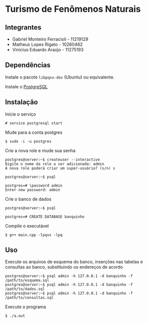 # Turismo de Fenômenos Naturais

## Integrantes


- Gabriel Monteiro Ferracioli - 11219129
- Matheus Lopes Rigato - 10260462
- Vinícius Eduardo Araújo - 11275193

## Dependências

Instale o pacote `libpqxx-dev` (Ubuntu) ou equivalente.

Instale o [PostgreSQL](https://www.postgresql.org/)

<!-- CREATE USER admin WITH PASSWORD 'admin'; -->

<!-- TODO: descreve isso aqui -->

## Instalação

<!-- TODO: subir o serviço do postgresql-->

Inicie o serviço

```shell
# service postgresql start
```

Mude para a conta postgres

```shell
$ sudo -i -u postgres
```

Crie a nova role e mude sua senha

```shell
postgres@server:~$ createuser --interactive
Digite o nome da role a ser adicionada: admin
A nova role poderá criar um super-usuário? (s/n) s

postgres@server:~$ psql

postgres=# \password admin
Enter new password: admin
```

Crie o banco de dados

```shell
postgres@server:~$ psql

postgres=# CREATE DATABASE banquinho
```

Compile o executável

```shell
$ g++ main.cpp -lpqxx -lpq
```

## Uso

Execute os arquivos de esquema do banco, inserções nas tabelas e consultas ao banco, substituindo os endereços de acordo

```shell
postgres@server:~$ psql admin -h 127.0.0.1 -d banquinho -f /path/to/esquema.sql
postgres@server:~$ psql admin -h 127.0.0.1 -d banquinho -f /path/to/dados.sql
postgres@server:~$ psql admin -h 127.0.0.1 -d banquinho -f /path/to/consultas.sql
```

Execute o programa

```shell
$ ./a.out
```